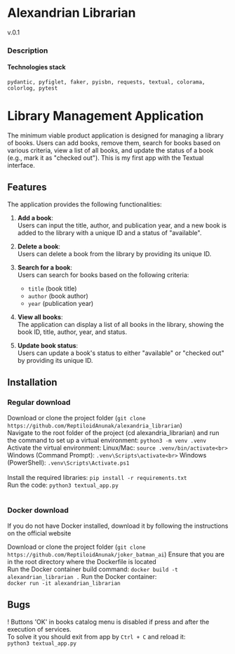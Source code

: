 # **Alexandrian Librarian**
v.0.1

### **Description**
#### Technologies stack
`pydantic, pyfiglet, faker, pyisbn, requests, textual, colorama, colorlog, pytest
`

# Library Management Application

The minimum viable product application is designed for managing a library of books. Users can add books, remove them, search for books based on various criteria, view a list of all books, and update the status of a book (e.g., mark it as "checked out").
This is my first app with the Textual interface.

## Features

The application provides the following functionalities:

1. **Add a book**:  
   Users can input the title, author, and publication year, and a new book is added to the library with a unique ID and a status of "available".
   
2. **Delete a book**:  
   Users can delete a book from the library by providing its unique ID.

3. **Search for a book**:  
   Users can search for books based on the following criteria:
   - `title` (book title)
   - `author` (book author)
   - `year` (publication year)

4. **View all books**:  
   The application can display a list of all books in the library, showing the book ID, title, author, year, and status.

5. **Update book status**:  
   Users can update a book's status to either "available" or "checked out" by providing its unique ID.


## Installation

### Regular download

Download or clone the project folder (`git clone https://github.com/ReptiloidAnunak/alexandria_librarian`)<br>
Navigate to the root folder of the project (cd alexandria_librarian) and run the command to set up a virtual environment: `python3 -m venv .venv`<br>
Activate the virtual environment:
    Linux/Mac: `source .venv/bin/activate<br>`
    Windows (Command Prompt): `.venv\Scripts\activate<br>`
    Windows (PowerShell): `.venv\Scripts\Activate.ps1`<br> <br>
Install the required libraries: `pip install -r requirements.txt`<br>
Run the code: `python3 textual_app.py` <br><br>

### Docker download

If you do not have Docker installed, download it by following the instructions on the official website

Download or clone the project folder (`git clone https://github.com/ReptiloidAnunak/joker_batman_ai`)
Ensure that you are in the root directory where the Dockerfile is located<br>Run the Docker container build command: `docker build -t alexandrian_librarian .`
Run the Docker container: <br>`docker run -it alexandrian_librarian`

## Bugs

! Buttons 'OK' in books catalog menu is disabled if press and after the execution of services.<br>
To solve it you should exit from app by `Ctrl + C` and reload it:<br>`python3 textual_app.py`